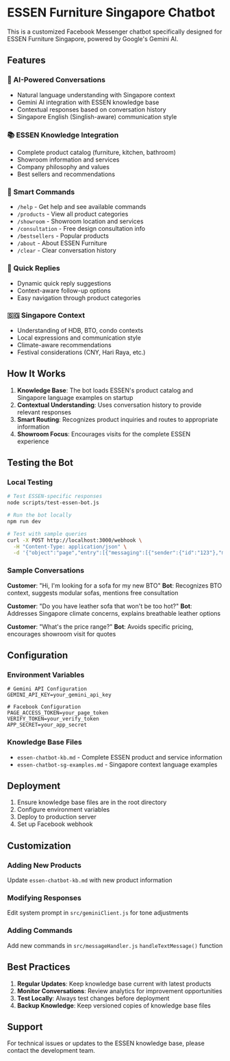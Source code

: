 # ESSEN Furniture Singapore Chatbot

This is a customized Facebook Messenger chatbot specifically designed for ESSEN Furniture Singapore, powered by Google's Gemini AI.

## Features

### 🤖 AI-Powered Conversations
- Natural language understanding with Singapore context
- Gemini AI integration with ESSEN knowledge base
- Contextual responses based on conversation history
- Singapore English (Singlish-aware) communication style

### 📚 ESSEN Knowledge Integration
- Complete product catalog (furniture, kitchen, bathroom)
- Showroom information and services
- Company philosophy and values
- Best sellers and recommendations

### 💬 Smart Commands
- `/help` - Get help and see available commands
- `/products` - View all product categories
- `/showroom` - Showroom location and services
- `/consultation` - Free design consultation info
- `/bestsellers` - Popular products
- `/about` - About ESSEN Furniture
- `/clear` - Clear conversation history

### 🎯 Quick Replies
- Dynamic quick reply suggestions
- Context-aware follow-up options
- Easy navigation through product categories

### 🇸🇬 Singapore Context
- Understanding of HDB, BTO, condo contexts
- Local expressions and communication style
- Climate-aware recommendations
- Festival considerations (CNY, Hari Raya, etc.)

## How It Works

1. **Knowledge Base**: The bot loads ESSEN's product catalog and Singapore language examples on startup
2. **Contextual Understanding**: Uses conversation history to provide relevant responses
3. **Smart Routing**: Recognizes product inquiries and routes to appropriate information
4. **Showroom Focus**: Encourages visits for the complete ESSEN experience

## Testing the Bot

### Local Testing
```bash
# Test ESSEN-specific responses
node scripts/test-essen-bot.js

# Run the bot locally
npm run dev

# Test with sample queries
curl -X POST http://localhost:3000/webhook \
  -H "Content-Type: application/json" \
  -d '{"object":"page","entry":[{"messaging":[{"sender":{"id":"123"},"message":{"text":"Looking for sofa for my BTO"}}]}]}'
```

### Sample Conversations

**Customer**: "Hi, I'm looking for a sofa for my new BTO"
**Bot**: Recognizes BTO context, suggests modular sofas, mentions free consultation

**Customer**: "Do you have leather sofa that won't be too hot?"
**Bot**: Addresses Singapore climate concerns, explains breathable leather options

**Customer**: "What's the price range?"
**Bot**: Avoids specific pricing, encourages showroom visit for quotes

## Configuration

### Environment Variables
```env
# Gemini API Configuration
GEMINI_API_KEY=your_gemini_api_key

# Facebook Configuration
PAGE_ACCESS_TOKEN=your_page_token
VERIFY_TOKEN=your_verify_token
APP_SECRET=your_app_secret
```

### Knowledge Base Files
- `essen-chatbot-kb.md` - Complete ESSEN product and service information
- `essen-chatbot-sg-examples.md` - Singapore context language examples

## Deployment

1. Ensure knowledge base files are in the root directory
2. Configure environment variables
3. Deploy to production server
4. Set up Facebook webhook

## Customization

### Adding New Products
Update `essen-chatbot-kb.md` with new product information

### Modifying Responses
Edit system prompt in `src/geminiClient.js` for tone adjustments

### Adding Commands
Add new commands in `src/messageHandler.js` `handleTextMessage()` function

## Best Practices

1. **Regular Updates**: Keep knowledge base current with latest products
2. **Monitor Conversations**: Review analytics for improvement opportunities
3. **Test Locally**: Always test changes before deployment
4. **Backup Knowledge**: Keep versioned copies of knowledge base files

## Support

For technical issues or updates to the ESSEN knowledge base, please contact the development team.